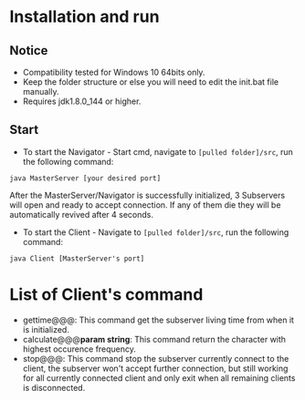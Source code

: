 # Installation and run
## Notice
* Compatibility tested for Windows 10 64bits only.
* Keep the folder structure or else you will need to edit the init.bat file manually.
* Requires jdk1.8.0_144 or higher.
## Start
* To start the Navigator - Start cmd, navigate to ``[pulled folder]/src``, run the following command:
```
java MasterServer [your desired port]
```
	
After the MasterServer/Navigator is successfully initialized, 3 Subservers will open and ready to accept connection. If any of them die they will be automatically revived after 4 seconds.
	
* To start the Client - Navigate to ``[pulled folder]/src``, run the following command:
```
java Client [MasterServer's port]
```
	
# List of Client's command
* gettime@@@: This command get the subserver living time from when it is initialized.
* calculate@@@__param string__: This command return the character with highest occurence frequency.
* stop@@@: This command stop the subserver currently connect to the client, the subserver won't accept further connection, but still working for all currently connected client and only exit when all remaining clients is disconnected.
